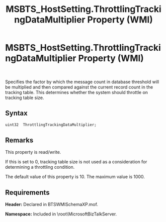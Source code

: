 ﻿---
title: MSBTS_HostSetting.ThrottlingTrackingDataMultiplier Property (WMI)
TOCTitle: MSBTS_HostSetting.ThrottlingTrackingDataMultiplier Property (WMI)
ms:assetid: 2362aaa6-7e9e-4587-bdeb-c1019563e0c3
ms:mtpsurl: https://msdn.microsoft.com/library/Gg678623(v=BTS.80)
ms:contentKeyID: 51526802
ms.date: 08/30/2017
mtps_version: v=BTS.80
dev_langs:
- vb
---

# MSBTS\_HostSetting.ThrottlingTrackingDataMultiplier Property (WMI)

 

Specifies the factor by which the message count in database threshold will be multiplied and then compared against the current record count in the tracking table. This determines whether the system should throttle on tracking table size.

## Syntax

``` vb
uint32  ThrottlingTrackingDataMultiplier;  
```

## Remarks

This property is read/write.

If this is set to 0, tracking table size is not used as a consideration for determining a throttling condition.

The default value of this property is 10. The maximum value is 1000.

## Requirements

**Header:** Declared in BTSWMISchemaXP.mof.

**Namespace:** Included in \\root\\MicrosoftBizTalkServer.

